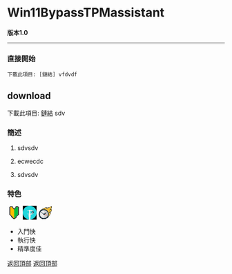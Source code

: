 # Win11BypassTPMassistant

**版本1.0**

---

### 直接開始

```text
下載此項目: [鏈結] vfdvdf

```

## download
下載此項目: [鏈結](https://www.youtube.com/watch?v=ppMXtTbNnCs) sdv

### 簡述

1. sdvsdv

2. ecwecdc

3. sdvsdv

### 特色

![beginne](readme_storage/beginne.png)
![precise](readme_storage/precise.png)
![fast](readme_storage/fast.png)

- 入門快
- 執行快
- 精準度佳

[返回頂部](#直接開始)
[返回頂部](#download)